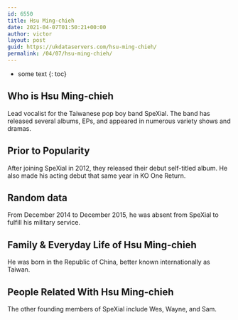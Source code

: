 ```yaml
---
id: 6550
title: Hsu Ming-chieh
date: 2021-04-07T01:50:21+00:00
author: victor
layout: post
guid: https://ukdataservers.com/hsu-ming-chieh/
permalink: /04/07/hsu-ming-chieh/
---
```


* some text
{: toc}


## Who is Hsu Ming-chieh



Lead vocalist for the Taiwanese pop boy band SpeXial. The band has released several albums, EPs, and appeared in numerous variety shows and dramas. 

                
                
                
## Prior to Popularity



After joining SpeXial in 2012, they released their debut self-titled album. He also made his acting debut that same year in KO One Return. 

                
                
                
## Random data



From December 2014 to December 2015, he was absent from SpeXial to fulfill his military service. 

                
                
                
## Family & Everyday Life of Hsu Ming-chieh



He was born in the Republic of China, better known internationally as Taiwan. 

                
                
                
## People Related With Hsu Ming-chieh



The other founding members of SpeXial include Wes, Wayne, and Sam. 

                
              
            
          
          
          